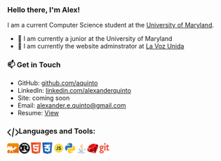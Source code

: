 ### Hello there, I'm Alex! 


I am a current Computer Science student at the [University of Maryland](https://www.cs.umd.edu). 

- :school_satchel: I am currently a junior at the University of Maryland
- :pushpin: I am currently the website adminstrator at [La Voz Unida](https://www.lavozunida.com)



### :mailbox: Get in Touch 

- GitHub: [github.com/aquinto](https://www.github.com/aquinto)
- LinkedIn: [linkedin.com/alexanderquinto](https://www.linkedin.com/in/alexander-quinto)
- Site: coming soon
- Email: alexander.e.quinto@gmail.com
- Resume: [View](https://github.com/aquinto/aquinto/blob/main/assets/AlexanderQuinto-Resume.pdf)


### <img align="left" alt="coding" width="26px" src="/assets/coding.svg" /> Languages and Tools:


<img align="left" alt="OCAML" width="26px" src="/assets/ocaml-icon.svg" />
<img align="left" alt="Rust" width="26px" src="/assets/rust.svg" />
<img align="left" alt="HTML" width="26px" src="/assets/html.svg" />
<img align="left" alt="CSS" width="26px" src="/assets/css.svg" />
<img align="left" alt="JS" width="26px" src="/assets/javascript.svg" />
<img align="left" alt="Python" width="26px" src="/assets/python.svg" />
<img align="left" alt="Java" width="26px" src="/assets/java.svg" />
<img align="left" alt="Ruby" width="26px" src="/assets/ruby.svg" />
<img align="left" alt="Git" width="26px" src="/assets/git.svg" />

<!--  CREDITS TO SVG IMAGES BELOW -->
<!-- Icons made by <a href="https://www.flaticon.com/authors/freepik" title="Freepik">Freepik</a> from <a href="https://www.flaticon.com/" title="Flaticon"> www.flaticon.com</a> --> 
<!-- Icons made by <a href="https://www.flaticon.com/authors/kiranshastry" title="Kiranshastry">Kiranshastry</a> from <a href="https://www.flaticon.com/" title="Flaticon"> www.flaticon.com</a> -->
